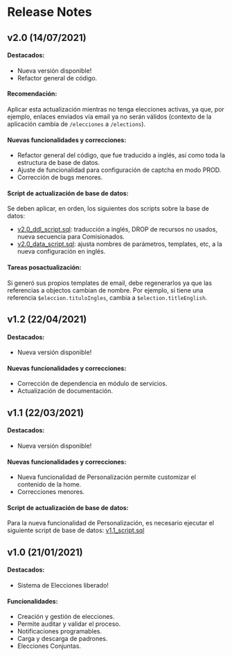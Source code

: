 # Release Notes

## v2.0 (14/07/2021)

#### Destacados:

* Nueva versión disponible!
* Refactor general de código.

#### Recomendación:

Aplicar esta actualización mientras no tenga elecciones activas, ya que, por ejemplo, enlaces enviados vía email ya no serán válidos (contexto de la aplicación cambia de `/elecciones` a `/elections`).

#### Nuevas funcionalidades y correcciones:

* Refactor general del código, que fue traducido a inglés, así como toda la estructura de base de datos.
* Ajuste de funcionalidad para configuración de captcha en modo PROD.
* Corrección de bugs menores.

#### Script de actualización de base de datos:

Se deben aplicar, en orden, los siguientes dos scripts sobre la base de datos:
* [v2.0_ddl_script.sql](../release-files/2.0/v2.0_ddl_script.sql): traducción a inglés, DROP de recursos no usados, nueva secuencia para Comisionados.
* [v2.0_data_script.sql](../release-files/2.0/v2.0_data_script.sql): ajusta nombres de parámetros, templates, etc, a la nueva configuración en inglés.

#### Tareas posactualización:

Si generó sus propios templates de email, debe regenerarlos ya que las referencias a objectos cambian de nombre. Por ejemplo, si tiene una referencia `$eleccion.tituloIngles`, cambia a `$election.titleEnglish`.


## v1.2 (22/04/2021)

#### Destacados:

* Nueva versión disponible!

#### Nuevas funcionalidades y correcciones:

* Corrección de dependencia en módulo de servicios.
* Actualización de documentación.

  
## v1.1 (22/03/2021)

#### Destacados:

* Nueva versión disponible!

#### Nuevas funcionalidades y correcciones:

* Nueva funcionalidad de Personalización permite customizar el contenido de la home.
* Correcciones menores.

#### Script de actualización de base de datos:

Para la nueva funcionalidad de Personalización, es necesario ejecutar el siguiente script de base de datos:
[v1.1_script.sql](../release-files/1.1/v1.1_script.sql)


## v1.0 (21/01/2021)

#### Destacados:

* Sistema de Elecciones liberado!

#### Funcionalidades:

* Creación y gestión de elecciones.
* Permite auditar y validar el proceso.
* Notificaciones programables.
* Carga y descarga de padrones.
* Elecciones Conjuntas.
